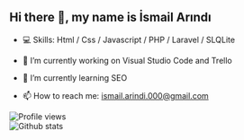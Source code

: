 ## Hi there 👋, my name is İsmail Arındı

* 💻 Skills: Html / Css / Javascript / PHP / Laravel / SLQLite 

* 🔭 I’m currently working on Visual Studio Code and Trello 

* 🌱 I’m currently learning SEO

* 📫 How to reach me: ismail.arindi.000@gmail.com

 
![Profile views](https://gpvc.arturio.dev/Duvar000)  
![Github stats](https://github-readme-stats.vercel.app/api?username=Duvar000&show_icons=true)



